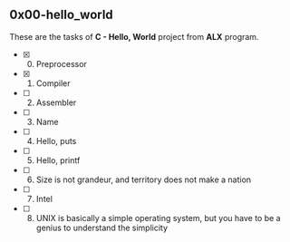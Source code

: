## 0x00-hello_world

These are the tasks of **C - Hello, World** project from **ALX** program.

-[x] 0. Preprocessor
-[x] 1. Compiler
-[ ] 2. Assembler
-[ ] 3. Name
-[ ] 4. Hello, puts
-[ ] 5. Hello, printf
-[ ] 6. Size is not grandeur, and territory does not make a nation
-[ ] 7. Intel
-[ ] 8. UNIX is basically a simple operating system, but you have to be a genius to understand the simplicity
